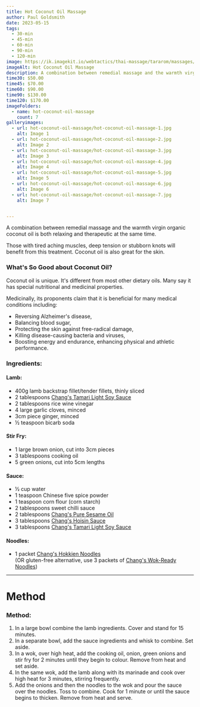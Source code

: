 ```yaml
---
title: Hot Coconut Oil Massage
author: Paul Goldsmith
date: 2023-05-15
tags:
  - 30-min
  - 45-min
  - 60-min
  - 90-min
  - 120-min
image: https://ik.imagekit.io/webtactics/thai-massage/tararom/massages/Thai-Hot-Coconut-Oil-Massage_q_DgdLvtM6.jpg
imageAlt: Hot Coconut Oil Massage
description: A combination between remedial massage and the warmth virgin organic coconut oil is both relaxing and therapeutic at the same time. Those with tired aching muscles, deep tension or stubborn knots will benefit from this treatment. Coconut oil is also great for the skin.
time30: $50.00
time45: $70.00
time60: $90.00
time90: $130.00
time120: $170.00
imageFolders:
  - name: hot-coconut-oil-massage
    count: 7
galleryimages:
  - url: hot-coconut-oil-massage/hot-coconut-oil-massage-1.jpg
    alt: Image 1
  - url: hot-coconut-oil-massage/hot-coconut-oil-massage-2.jpg
    alt: Image 2
  - url: hot-coconut-oil-massage/hot-coconut-oil-massage-3.jpg
    alt: Image 3
  - url: hot-coconut-oil-massage/hot-coconut-oil-massage-4.jpg
    alt: Image 4
  - url: hot-coconut-oil-massage/hot-coconut-oil-massage-5.jpg
    alt: Image 5
  - url: hot-coconut-oil-massage/hot-coconut-oil-massage-6.jpg
    alt: Image 6
  - url: hot-coconut-oil-massage/hot-coconut-oil-massage-7.jpg
    alt: Image 7


---
```




A combination between remedial massage and the warmth virgin organic coconut oil is both relaxing and therapeutic at the same time. 

Those with tired aching muscles, deep tension or stubborn knots will benefit from this treatment. Coconut oil is also great for the skin.

### What's So Good about Coconut Oil? ###

Coconut oil is unique. It's different from most other dietary oils. Many say it has special nutritional and medicinal properties.

Medicinally, its proponents claim that it is beneficial for many medical conditions including:
- Reversing Alzheimer's disease,
- Balancing blood sugar,
- Protecting the skin against free-radical damage,
- Killing disease-causing bacteria and viruses,
- Boosting energy and endurance, enhancing physical and athletic performance.


<div class="recipesingredients">
<h3>Ingredients:</h3>
<h4>Lamb:</h4>
<ul>
<li>400g lamb backstrap fillet/tender fillets, thinly sliced</li>
<li>2 tablespoons <a title="Chang's Tamari Light Soy Sauce" href="products/Changs-Tamari-Light-Soy-Sauce/" target="_blank" rel="noopener">Chang's Tamari Light Soy Sauce</a></li>
<li>2 tablespoons rice wine vinegar</li>
<li>4 large garlic cloves, minced</li>
<li>3cm piece ginger, minced</li>
<li>&frac12; teaspoon bicarb soda</li>
</ul>
<h4>Stir Fry:</h4>
<ul>
<li>1 large brown onion, cut into 3cm pieces</li>
<li>3 tablespoons cooking oil</li>
<li>5 green onions, cut into 5cm lengths</li>
</ul>
<h4>Sauce:</h4>
<ul>
<li>&frac12; cup water</li>
<li>1 teaspoon Chinese five spice powder</li>
<li>1 teaspoon corn flour (corn starch)</li>
<li>2 tablespoons sweet chilli sauce</li>
<li>2 tablespoons <a title="Chang's Pure Sesame Oil" href="products/Changs-Pure-Sesame-Oil/" target="_blank" rel="noopener">Chang's Pure Sesame Oil</a></li>
<li>3 tablespoons <a title="Chang's Hoisin Sauce" href="products/Changs-Hoisin-Sauce/" target="_blank" rel="noopener">Chang's Hoisin Sauce</a></li>
<li>3 tablespoons <a title="Chang's Tamari Light Soy Sauce" href="products/Changs-Tamari-Light-Soy-Sauce/" target="_blank" rel="noopener">Chang's Tamari Light Soy Sauce</a></li>
</ul>
<h4>Noodles:</h4>
<ul>
<li>1 packet <a title="Chang's Hokkien Noodles" href="products/Changs-Shelf-Fresh-Noodles-Hokkien-Style/" target="_blank" rel="noopener">Chang's Hokkien Noodles</a><br /> (OR gluten-free alternative, use 3 packets of <a title="Chang's Wok-Ready Noodles" href="products/Wok-Ready-Noodles/" target="_blank" rel="noopener">Chang's Wok-Ready Noodles</a>)</li>
</ul>
</div>





---

# Method

<div class="recipesmethod">
<h3>Method:</h3>
<ol>
<li>In a large bowl combine the lamb ingredients. Cover and stand for 15 minutes.</li>
<li>In a separate bowl, add the sauce ingredients and whisk to combine. Set aside.</li>
<li>In a wok, over high heat, add the cooking oil, onion, green onions and stir fry for 2 minutes until they begin to colour. Remove from heat and set aside.</li>
<li>In the same wok, add the lamb along with its marinade and cook over high heat for 3 minutes, stirring frequently.</li>
<li>Add the onions and then the noodles to the wok and pour the sauce over the noodles. Toss to combine. Cook for 1 minute or until the sauce begins to thicken. Remove from heat and serve.</li>
</ol>
</div>
